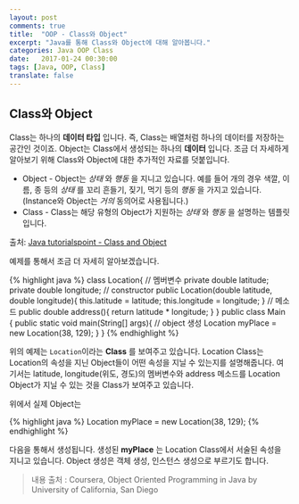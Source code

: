 ```yaml
---
layout: post
comments: true
title:  "OOP - Class와 Object"
excerpt: "Java를 통해 Class와 Object에 대해 알아봅니다."
categories: Java OOP Class
date:   2017-01-24 00:30:00
tags: [Java, OOP, Class]
translate: false
---
```


## Class와 Object

Class는 하나의 **데이터 타입** 입니다. 즉, Class는 배열처럼 하나의 데이터를 저장하는 공간인 것이죠. Object는 Class에서 생성되는 하나의 **데이터** 입니다. 조금 더 자세하게 알아보기 위해 Class와 Object에 대한 추가적인 자료를 덧붙입니다.

* Object - Object는 *상태* 와 *행동* 을 지니고 있습니다. 예를 들어 개의 경우 색깔, 이름, 종 등의 *상태* 를 꼬리 흔들기, 짖기, 먹기 등의 *행동* 을 가지고 있습니다.(Instance와 Object는 *거의* 동의어로 사용됩니다.)
* Class - Class는 해당 유형의 Object가 지원하는 *상태* 와 *행동* 을 설명하는 템플릿입니다.

출처: <a href="https://www.tutorialspoint.com/java/java_object_classes.html">Java tutorialspoint - Class and Object</a>

예제를 통해서 조금 더 자세히 알아보겠습니다.

{% highlight java %}
class Location{
  // 멤버변수
  private double latitude;
  private double longitude;
  // constructor
  public Location(double latitude, double longitude){
    this.latitude = latitude;
    this.longitude = longitude;
  }
  // 메소드
  public double address(){
    return latitude * longitude;
  }
}
public class Main {
  public static void main(String[] args){
    // object 생성
    Location myPlace = new Location(38, 129);
  }
}
{% endhighlight %}

위의 예제는 <code>Location</code>이라는 **Class** 를 보여주고 있습니다. Location Class는 Location의 속성을 지닌 Object들이 어떤 속성을 지닐 수 있는지를 설명해줍니다. 여기서는 latitude, longitude(위도, 경도)의 멤버변수와 address 메소드를 Location Object가 지닐 수 있는 것을 Class가 보여주고 있습니다.

위에서 실제 Object는

{% highlight java %}
Location myPlace = new Location(38, 129);
{% endhighlight %}

다음을 통해서 생성됩니다. 생성된 **myPlace** 는 Location Class에서 서술된 속성을 지니고 있습니다. Object 생성은 객체 생성, 인스턴스 생성으로 부르기도 합니다.

>내용 출처 : Coursera, Object Oriented Programming in Java by University of California, San Diego
